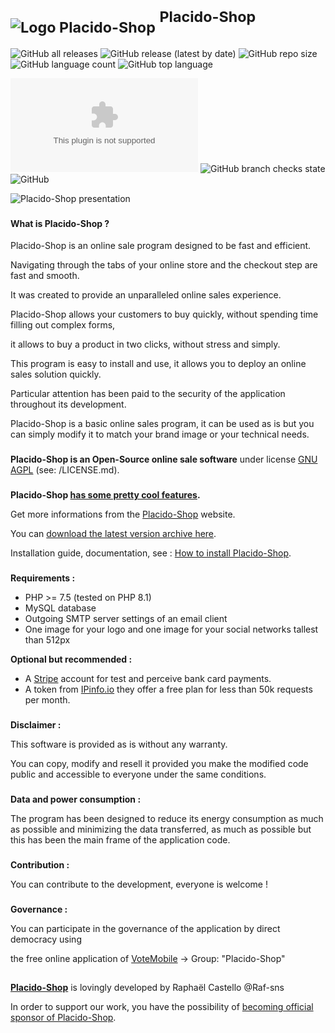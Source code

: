 # <sub>![Logo Placido-Shop](https://placido-shop.com/img/LOGO_GIT.png)</sub> <sup>Placido-Shop</sup>

![GitHub all releases](https://img.shields.io/github/downloads/Raf-sns/Placido-Shop/total?color=brightgreen&style=flat-square)
![GitHub release (latest by date)](https://img.shields.io/github/v/release/Raf-sns/Placido-Shop?color=blue&style=flat-square)
![GitHub repo size](https://img.shields.io/github/repo-size/Raf-sns/Placido-Shop?color=blue&style=flat-square)
![GitHub language count](https://img.shields.io/github/languages/count/Raf-sns/Placido-Shop?color=important&style=flat-square)
![GitHub top language](https://img.shields.io/github/languages/top/Raf-sns/Placido-Shop?color=blue&style=flat-square)

![Mozilla HTTP Observatory Grade](https://img.shields.io/mozilla-observatory/grade/dev.placido-shop.com?publish&style=flat-square)
![GitHub branch checks state](https://img.shields.io/github/checks-status/Raf-sns/Placido-Shop/master?color=brightgreen&style=flat-square)
![GitHub](https://img.shields.io/github/license/Raf-sns/Placido-Shop?logo=GNU&color=lightgrey&style=flat-square)

![Placido-Shop presentation](https://placido-shop.com/img/prez_GITHUB.jpg)

###

#### What is Placido-Shop ?

Placido-Shop is an online sale program designed to be fast and efficient.

Navigating through the tabs of your online store and the checkout step are fast and smooth.

It was created to provide an unparalleled online sales experience.

Placido-Shop allows your customers to buy quickly, without spending time filling out complex forms,

it allows to buy a product in two clicks, without stress and simply.

This program is easy to install and use,
it allows you to deploy an online sales solution quickly.

Particular attention has been paid to the security of the application throughout its development.

Placido-Shop is a basic online sales program,
it can be used as is but you can simply modify it to match your
brand image or your technical needs.

###

**Placido-Shop is an Open-Source online sale software** under license [GNU AGPL](https://www.gnu.org/licenses/why-affero-gpl.fr.html) (see: /LICENSE.md).

###

**Placido-Shop [has some pretty cool features](https://placido-shop.com/All-features-of-Placido-Shop.html).**

Get more informations from the [Placido-Shop](https://placido-shop.com) website.

You can [download the latest version archive here](https://placido-shop.com/Downloads.html).

Installation guide, documentation, see : [How to install Placido-Shop](https://placido-shop.com/Documentation.html).

###

**Requirements :**
- PHP >= 7.5 (tested on PHP 8.1)
- MySQL database
- Outgoing SMTP server settings of an email client
- One image for your logo and one image for your social networks tallest than 512px

**Optional but recommended :**
- A [Stripe](https://stripe.com/) account for test and perceive bank card payments.
- A token from [IPinfo.io](https://ipinfo.io/) they offer a free plan for less than 50k requests per month.

###

**Disclaimer :**

This software is provided as is without any warranty.

You can copy, modify and resell it provided you make the modified code public and accessible to everyone under the same conditions.

###

**Data and power consumption :**

The program has been designed to reduce its energy consumption as much as possible and minimizing the data transferred, as much as possible but this has been the main frame of the application code.

###

**Contribution :**

You can contribute to the development, everyone is welcome !

###

**Governance :**

You can participate in the governance of the application by direct democracy using

the free online application of [VoteMobile](https://votemobile.xyz) -> Group: "Placido-Shop"

##

**[Placido-Shop](https://placido-shop.com/)** is lovingly developed by Raphaël Castello @Raf-sns

In order to support our work,
you have the possibility of [becoming official sponsor of Placido-Shop](https://placido-shop.com/Become-a-sponsor.html).
